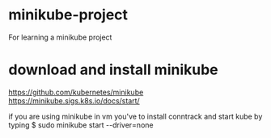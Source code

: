# minikube-project
For learning a minikube project
# download and install minikube

https://github.com/kubernetes/minikube
https://minikube.sigs.k8s.io/docs/start/

if you are using minikube in vm you've to install conntrack and start kube by typing
$ sudo minikube start --driver=none




